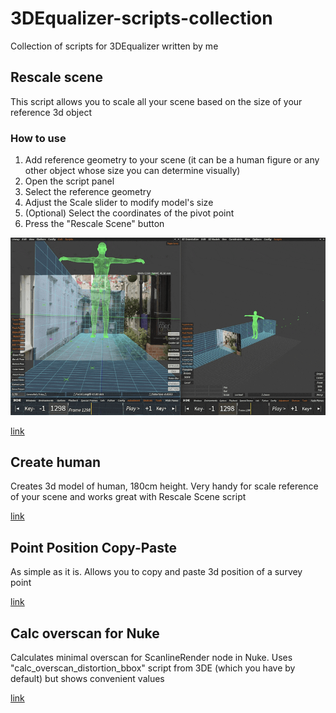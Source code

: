 # 3DEqualizer-scripts-collection

Collection of scripts for 3DEqualizer written by me

## Rescale scene

This script allows you to scale all your scene based on the size of your reference 3d object

### How to use

1. Add reference geometry to your scene (it can be a human figure or any other object whose size you can determine visually)
2. Open the script panel
3. Select the reference geometry
4. Adjust the Scale slider to modify model's size
5. (Optional) Select the coordinates of the pivot point
6. Press the "Rescale Scene" button

![gif](https://github.com/YaroslavYushk/3DEqualizer-scripts-collection/blob/main/Media/Rescale_scene.gif)

[link](https://github.com/YaroslavYushk/3DEqualizer-scripts-collection/blob/main/Scripts/Recale_scene.py)

## Create human

Creates 3d model of human, 180cm height. Very handy for scale reference of your scene and works great with Rescale Scene script

[link](https://github.com/YaroslavYushk/3DEqualizer-scripts-collection/blob/main/Scripts/Create_human.py)

## Point Position Copy-Paste

As simple as it is. Allows you to copy and paste 3d position of a survey point

[link](https://github.com/YaroslavYushk/3DEqualizer-scripts-collection/blob/main/Scripts/Point_Position_Copy-Paste.py)

## Calc overscan for Nuke

Calculates minimal overscan for ScanlineRender node in Nuke. Uses "calc_overscan_distortion_bbox" script from 3DE (which you have by default) but shows convenient values

[link](https://github.com/YaroslavYushk/3DEqualizer-scripts-collection/blob/main/Scripts/Calc_overscan_for_Nuke.py)
